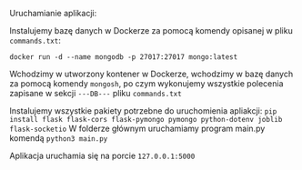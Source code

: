 Uruchamianie aplikacji:  

Instalujemy bazę danych w Dockerze za pomocą komendy opisanej w pliku `commands.txt`:  

`docker run -d --name mongodb -p 27017:27017 mongo:latest`

Wchodzimy w utworzony kontener w Dockerze, wchodzimy w bazę danych za pomocą komendy `mongosh`, po czym wykonujemy wszystkie polecenia zapisane w sekcji `---DB---` pliku `commands.txt`

Instalujemy wszystkie pakiety potrzebne do uruchomienia apliakcji:
`pip install flask flask-cors flask-pymongo pymongo python-dotenv joblib flask-socketio`
W folderze głównym uruchamiamy program main.py komendą `python3 main.py`

Aplikacja uruchamia się na porcie `127.0.0.1:5000`

